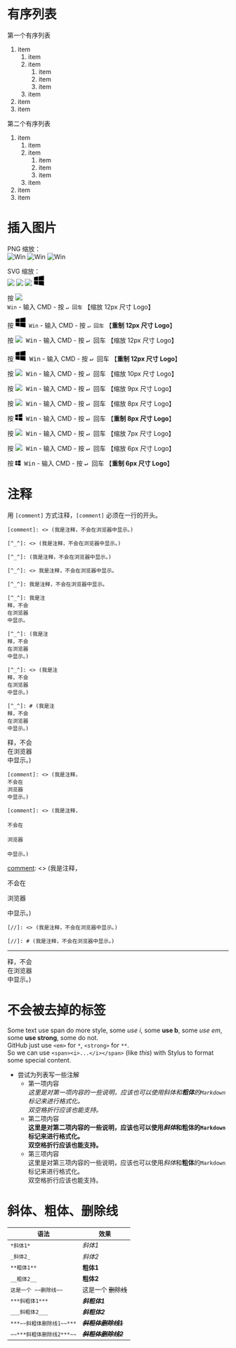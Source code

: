 # 有序列表

第一个有序列表

1. item
    1. item
    2. item
        1. item
        2. item
        3. item
    3. item
2. item
3. item

第二个有序列表

1. item
    1. item
    2. item
        1. item
        2. item
        3. item
    3. item
2. item
3. item

# 插入图片

<!--
![Windows_Logo_SVG](https://upload.wikimedia.org/wikipedia/commons/2/2b/Windows_logo_2012-Black.svg?sanitize=true)
-->
PNG 缩放：  
![Win][Windows_Logo_20px_png] ![Win][Windows_Logo_16px_png] ![Win][Windows_Logo_12px_png]

SVG 缩放：  
<img src="https://upload.wikimedia.org/wikipedia/commons/2/2b/Windows_logo_2012-Black.svg?sanitize=true" width="20px" /> 
<img src="https://upload.wikimedia.org/wikipedia/commons/2/2b/Windows_logo_2012-Black.svg?sanitize=true" width="16px" /> 
<img src="https://upload.wikimedia.org/wikipedia/commons/2/2b/Windows_logo_2012-Black.svg?sanitize=true" width="12px" /> 
<img src="https://raw.githubusercontent.com/shen-huang/img/master/Logo/Windows_logo_2012-Black_12px.svg?sanitize=true" />

[Windows_Logo_20px_png]: https://upload.wikimedia.org/wikipedia/commons/thumb/2/2b/Windows_logo_2012-Black.svg/20px-Windows_logo_2012-Black.svg.png
[Windows_Logo_16px_png]: https://upload.wikimedia.org/wikipedia/commons/thumb/2/2b/Windows_logo_2012-Black.svg/16px-Windows_logo_2012-Black.svg.png
[Windows_Logo_12px_png]: https://upload.wikimedia.org/wikipedia/commons/thumb/2/2b/Windows_logo_2012-Black.svg/12px-Windows_logo_2012-Black.svg.png

[Windows_Logo_12px]: https://raw.githubusercontent.com/shen-huang/img/master/Logo/Windows_logo_2012-Black_12px.svg?sanitize=true
[Windows_Logo_8px]: https://raw.githubusercontent.com/shen-huang/img/master/Logo/Windows_logo_2012-Black_8px.svg?sanitize=true
[Windows_Logo_6px]: https://raw.githubusercontent.com/shen-huang/img/master/Logo/Windows_logo_2012-Black_6px.svg?sanitize=true

按 <code><img src="https://upload.wikimedia.org/wikipedia/commons/2/2b/Windows_logo_2012-Black.svg?sanitize=true" width="12px" /> Win</code> - 输入 CMD - 按 `↵ 回车` 【缩放 12px 尺寸 Logo】

按 <code>![Win][Windows_Logo_12px] Win</code> - 输入 CMD - 按 `↵ 回车` 【<span><b>重制 12px 尺寸 Logo</b></span>】

按 <kbd><img src="https://upload.wikimedia.org/wikipedia/commons/2/2b/Windows_logo_2012-Black.svg?sanitize=true" width="12px" /> Win</kbd> - 输入 CMD - 按 <kbd>↵ 回车</kbd> 【缩放 12px 尺寸 Logo】

按 <kbd>![Win][Windows_Logo_12px] Win</kbd> - 输入 CMD - 按 <kbd>↵ 回车</kbd> 【<span><b>重制 12px 尺寸 Logo</b></span>】

按 <kbd><img src="https://upload.wikimedia.org/wikipedia/commons/2/2b/Windows_logo_2012-Black.svg?sanitize=true" width="10px" /> Win</kbd> - 输入 CMD - 按 <kbd>↵ 回车</kbd> 【缩放 10px 尺寸 Logo】

按 <kbd><img src="https://upload.wikimedia.org/wikipedia/commons/2/2b/Windows_logo_2012-Black.svg?sanitize=true" width="9px" /> Win</kbd> - 输入 CMD - 按 <kbd>↵ 回车</kbd> 【缩放 9px 尺寸 Logo】

按 <kbd><img src="https://upload.wikimedia.org/wikipedia/commons/2/2b/Windows_logo_2012-Black.svg?sanitize=true" width="8px" /> Win</kbd> - 输入 CMD - 按 <kbd>↵ 回车</kbd> 【缩放 8px 尺寸 Logo】

按 <kbd>![Win][Windows_Logo_8px] Win</kbd> - 输入 CMD - 按 <kbd>↵ 回车</kbd> 【<span><b>重制 8px 尺寸 Logo</b></span>】

按 <kbd><img src="https://upload.wikimedia.org/wikipedia/commons/2/2b/Windows_logo_2012-Black.svg?sanitize=true" width="7px" /> Win</kbd> - 输入 CMD - 按 <kbd>↵ 回车</kbd> 【缩放 7px 尺寸 Logo】

按 <kbd><img src="https://upload.wikimedia.org/wikipedia/commons/2/2b/Windows_logo_2012-Black.svg?sanitize=true" width="6px" /> Win</kbd> - 输入 CMD - 按 <kbd>↵ 回车</kbd> 【缩放 6px 尺寸 Logo】

按 <kbd>![Win][Windows_Logo_6px] Win</kbd> - 输入 CMD - 按 <kbd>↵ 回车</kbd> 【<span><b>重制 6px 尺寸 Logo</b></span>】

# 注释

用 `[comment]` 方式注释，`[comment]` 必须在一行的开头。

```
[comment]: <> (我是注释，不会在浏览器中显示。)
```

[comment]: <> (我是注释，不会在浏览器中显示。)

```
[^_^]: <> (我是注释，不会在浏览器中显示。)
```

[^_^]: <> (我是注释，不会在浏览器中显示。)

```
[^_^]: (我是注释，不会在浏览器中显示。)
```

[^_^]: (我是注释，不会在浏览器中显示。)

```
[^_^]: <> 我是注释，不会在浏览器中显示。  
```

[^_^]: <> 我是注释，不会在浏览器中显示。  

```
[^_^]: 我是注释，不会在浏览器中显示。  
```

[^_^]: 我是注释，不会在浏览器中显示。  

```
[^_^]: 我是注  
释，不会  
在浏览器  
中显示。  
```

[^_^]: 我是注  
释，不会  
在浏览器  
中显示。  

```
[^_^]: (我是注  
释，不会  
在浏览器  
中显示。)  
```

[^_^]: (我是注  
释，不会  
在浏览器  
中显示。)  

```
[^_^]: <> (我是注  
释，不会  
在浏览器  
中显示。)  
```

[^_^]: <> (我是注  
释，不会  
在浏览器  
中显示。)  

```
[^_^]: # (我是注  
释，不会  
在浏览器  
中显示。)  
```

[^_^]: # (我是注  
释，不会  
在浏览器  
中显示。)  

```
[comment]: <> (我是注释，  
不会在  
浏览器  
中显示。)
```

[comment]: <> (我是注释，  
不会在  
浏览器  
中显示。)

```
[comment]: <> (我是注释，  

不会在  

浏览器  

中显示。)
```

[comment]: <> (我是注释，  

不会在  

浏览器  

中显示。)

```
[//]: <> (我是注释，不会在浏览器中显示。)
```

[//]: <> (我是注释，不会在浏览器中显示。)

```
[//]: # (我是注释，不会在浏览器中显示。)
```

[//]: # (我是注释，不会在浏览器中显示。)

---

[comment]: <> (我是注释，不会在浏览器中显示。)
[^_^]: <> (我是注释，不会在浏览器中显示。)

[^_^]: (我是注释，不会在浏览器中显示。)

[^_^]: <> 我是注释，不会在浏览器中显示。  

[^_^]: 我是注释，不会在浏览器中显示。  

[^_^]: 我是注  
释，不会  
在浏览器  
中显示。  

[^_^]: (我是注  
释，不会  
在浏览器  
中显示。)  

[^_^]: <> (我是注  
释，不会  
在浏览器  
中显示。)  

[^_^]: # (我是注  
释，不会  
在浏览器  
中显示。)  

[comment]: <> (我是注释，  
不会在  
浏览器  
中显示。)
[//]: <> (我是注释，不会在浏览器中显示。)
[//]: # (我是注释，不会在浏览器中显示。)

# 不会被去掉的标签

Some text <span class="remark">use span do more style</span>, some <i>use i</i>, some <b>use b</b>, some <em>use em</em>, some <strong>use strong</strong>, some do not.  
GitHub just use `<em>` for `*`, `<strong>` for `**`.  
So we can use `<span><i>...</i></span>` (like <span><i>this</i></span>) with Stylus to format some special content.
- 尝试为列表写一些注解
    - 第一项内容  
      <span><i>这里是对第一项内容的一些说明，应该也可以使用*斜体*和**粗体**的`Markdown`标记来进行格式化。  
      双空格折行应该也能支持。
      </i></span>
    - 第二项内容  
      <span><b>这里是对第二项内容的一些说明，应该也可以使用*斜体*和**粗体**的`Markdown`标记来进行格式化。  
      双空格折行应该也能支持。
      </b></span>
    - 第三项内容  
      <qwerty>这里是对第三项内容的一些说明，应该也可以使用*斜体*和**粗体**的`Markdown`标记来进行格式化。  
      双空格折行应该也能支持。</qwerty>

# 斜体、粗体、删除线

|语法|效果|
|----|-----|
|`*斜体1*`|*斜体1*|
|`_斜体2_`| _斜体2_|
|`**粗体1**`|**粗体1**|
|`__粗体2__`|__粗体2__|
|`这是一个 ~~删除线~~`|这是一个 ~~删除线~~|
|`***斜粗体1***`|***斜粗体1***|
|`___斜粗体2___`|___斜粗体2___|
|`***~~斜粗体删除线1~~***`|***~~斜粗体删除线1~~***|
|`~~***斜粗体删除线2***~~`|~~***斜粗体删除线2***~~|
